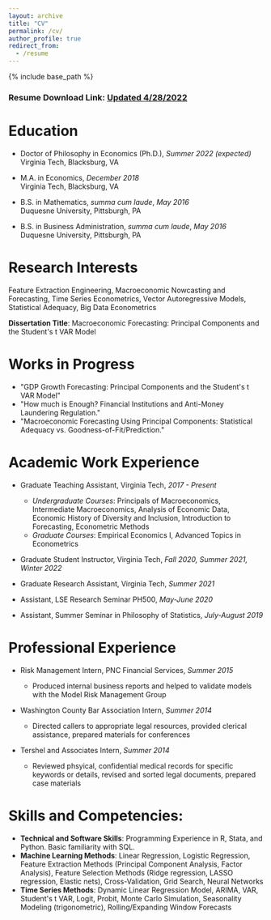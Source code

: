 ```yaml
---
layout: archive
title: "CV"
permalink: /cv/
author_profile: true
redirect_from:
  - /resume
---
```


{% include base_path %}

### Resume Download Link: [Updated 4/28/2022](https://www.dropbox.com/s/n6jr9qdxb97ln9q/Resume%20May%202022.pdf?dl=0)


Education 
======
* Doctor of Philosophy in Economics (Ph.D.), _Summer 2022 (expected)_  
  Virginia Tech, Blacksburg, VA

* M.A. in Economics, _December 2018_   
  Virginia Tech, Blacksburg, VA

* B.S. in Mathematics, _summa cum laude_, _May 2016_  
  Duquesne University, Pittsburgh, PA

* B.S. in Business Administration, _summa cum laude_, _May 2016_  
  Duquesne University, Pittsburgh, PA

Research Interests
======
Feature Extraction Engineering, Macroeconomic Nowcasting and Forecasting, Time Series Econometrics, Vector Autoregressive Models,
Statistical Adequacy, Big Data Econometrics

**Dissertation Title**: Macroeconomic Forecasting: Principal Components and the Student's t VAR Model

Works in Progress
======
* "GDP Growth Forecasting: Principal Components and the Student's t VAR Model"
* "How much is Enough? Financial Institutions and Anti-Money Laundering Regulation."
* "Macroeconomic Forecasting Using Principal Components: Statistical Adequacy vs. Goodness-of-Fit/Prediction."

Academic Work Experience
======
* Graduate Teaching Assistant, Virginia Tech, _2017 - Present_
  * _Undergraduate Courses_: Principals of Macroeconomics, Intermediate Macroeconomics, Analysis of Economic Data,  
    Economic History of Diversity and Inclusion, Introduction to Forecasting, Econometric Methods
  * _Graduate Courses_: Empirical Economics I, Advanced Topics in Econometrics

* Graduate Student Instructor, Virginia Tech, _Fall 2020, Summer 2021, Winter 2022_
 
* Graduate Research Assistant, Virginia Tech, _Summer 2021_

* Assistant, LSE Research Seminar PH500, _May-June 2020_

* Assistant, Summer Seminar in Philosophy of Statistics, _July-August 2019_

Professional Experience
======
* Risk Management Intern, PNC Financial Services, _Summer 2015_
  * Produced internal business reports and helped to validate models with the Model Risk Management Group

* Washington County Bar Association Intern, _Summer 2014_
  * Directed callers to appropriate legal resources, provided clerical assistance, prepared materials for conferences

* Tershel and Associates Intern, _Summer 2014_
  * Reviewed phsyical, confidential medical records for specific keywords or details, revised and sorted legal documents, prepared case materials	

Skills and Competencies:
=======
* **Technical and Software Skills**: Programming Experience in R, Stata, and Python. Basic familiarity with SQL.  
* **Machine Learning Methods**: Linear Regression, Logistic Regression, Feature Extraction Methods (Principal Component Analysis, Factor Analysis), Feature Selection Methods (Ridge regression, LASSO regression, Elastic nets), Cross-Validation, Grid Search, Neural Networks
* **Time Series Methods**: Dynamic Linear Regression Model, ARIMA, VAR, Student's t VAR, Logit, Probit, Monte Carlo Simulation, Seasonality Modeling (trigonometric), Rolling/Expanding Window Forecasts

